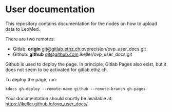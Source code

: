 # User documentation

This repository contains documentation for the nodes on how to upload data to LeoMed. 

There are two remotes:
* Gitlab: **origin** git@gitlab.ethz.ch:ovprecision/ovp_user_docs.git
* Github: **github** git@github.com:ikeller/ovp_user_docs.git

Github is used to deploy the page. In principle, Gitlab Pages also exist, but it does not seem to be activated for gitlab.ethz.ch.

To deploy the page, run:
```
kdocs gh-deploy --remote-name github --remote-branch gh-pages
```

Your documentation should shortly be available at: https://ikeller.github.io/ovp_user_docs/